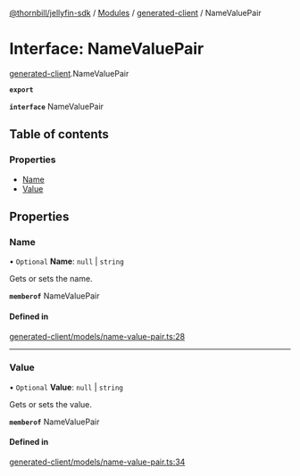[@thornbill/jellyfin-sdk](../README.md) / [Modules](../modules.md) / [generated-client](../modules/generated_client.md) / NameValuePair

# Interface: NameValuePair

[generated-client](../modules/generated_client.md).NameValuePair

**`export`**

**`interface`** NameValuePair

## Table of contents

### Properties

- [Name](generated_client.NameValuePair.md#name)
- [Value](generated_client.NameValuePair.md#value)

## Properties

### Name

• `Optional` **Name**: ``null`` \| `string`

Gets or sets the name.

**`memberof`** NameValuePair

#### Defined in

[generated-client/models/name-value-pair.ts:28](https://github.com/thornbill/jellyfin-sdk-typescript/blob/03092f3/src/generated-client/models/name-value-pair.ts#L28)

___

### Value

• `Optional` **Value**: ``null`` \| `string`

Gets or sets the value.

**`memberof`** NameValuePair

#### Defined in

[generated-client/models/name-value-pair.ts:34](https://github.com/thornbill/jellyfin-sdk-typescript/blob/03092f3/src/generated-client/models/name-value-pair.ts#L34)
